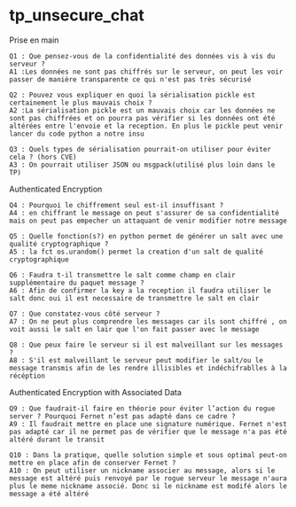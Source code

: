 # tp_unsecure_chat

Prise en main

    Q1 : Que pensez-vous de la confidentialité des données vis à vis du serveur ?
    A1 :Les données ne sont pas chiffrés sur le serveur, on peut les voir passer de manière transparente ce qui n'est pas très sécurisé
    
    Q2 : Pouvez vous expliquer en quoi la sérialisation pickle est certainement le plus mauvais choix ?
    A2 :La sérialisation pickle est un mauvais choix car les données ne sont pas chiffrées et on pourra pas vérifier si les données ont été altérées entre l'envoie et la reception. En plus le pickle peut venir lancer du code python a notre insu

    Q3 : Quels types de sérialisation pourrait-on utiliser pour éviter cela ? (hors CVE)
    A3 : On pourrait utiliser JSON ou msgpack(utilisé plus loin dans le TP)

Authenticated Encryption

    Q4 : Pourquoi le chiffrement seul est-il insuffisant ?
    A4 : en chiffrant le message on peut s'assurer de sa confidentialité mais on peut pas empecher un attaquant de venir modifier notre message

    Q5 : Quelle fonction(s?) en python permet de générer un salt avec une qualité cryptographique ?
    A5 : la fct os.urandom() permet la creation d'un salt de qualité cryptographique

    Q6 : Faudra t-il transmettre le salt comme champ en clair supplémentaire du paquet message ?
    A6 : Afin de confirmer la key a la reception il faudra utiliser le salt donc oui il est necessaire de transmettre le salt en clair

    Q7 : Que constatez-vous côté serveur ?
    A7 : On ne peut plus comprendre les messages car ils sont chiffré , on voit aussi le salt en lair que l'on fait passer avec le message

    Q8 : Que peux faire le serveur si il est malveillant sur les messages ?
    A8 : S'il est malveillant le serveur peut modifier le salt/ou le message transmis afin de les rendre illisibles et indéchifrablles à la récéption

Authenticated Encryption with Associated Data

    Q9 : Que faudrait-il faire en théorie pour éviter l’action du rogue server ? Pourquoi Fernet n’est pas adapté dans ce cadre ?
    A9 : Il faudrait mettre en place une signature numérique. Fernet n'est pas adapté car il ne permet pas de vérifier que le message n'a pas été altéré durant le transit

    Q10 : Dans la pratique, quelle solution simple et sous optimal peut-on mettre en place afin de conserver Fernet ?
    A10 : On peut utiliser un nickname associer au message, alors si le message est altéré puis renvoyé par le rogue serveur le message n'aura plus le meme nickname associé. Donc si le nickname est modifé alors le message a été altéré